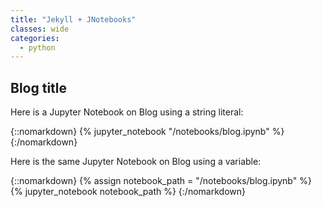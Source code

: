 ```yaml
---
title: "Jekyll + JNotebooks"
classes: wide
categories:
  - python
---
```


## Blog title

Here is a Jupyter Notebook on Blog using a string literal:

{::nomarkdown}
{% jupyter_notebook "/notebooks/blog.ipynb" %}
{:/nomarkdown}

Here is the same Jupyter Notebook on Blog using a variable:

{::nomarkdown}
{% assign notebook_path = "/notebooks/blog.ipynb" %}
{% jupyter_notebook notebook_path %}
{:/nomarkdown}